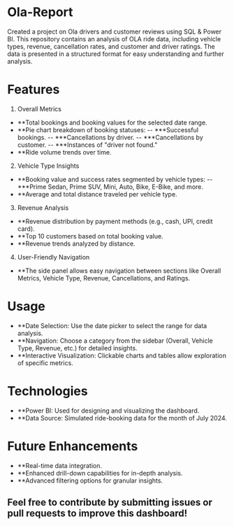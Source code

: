 # Ola-Report
Created a project on Ola drivers and customer reviews using SQL & Power BI. This repository contains an analysis of OLA ride data, including vehicle types, revenue, cancellation rates, and customer and driver ratings. The data is presented in a structured format for easy understanding and further analysis.

# Features
1. Overall Metrics
- **Total bookings and booking values for the selected date range.
- **Pie chart breakdown of booking statuses:
-- ***Successful bookings.
-- ***Cancellations by driver.
-- ***Cancellations by customer.
-- ***Instances of "driver not found."
- **Ride volume trends over time.
2. Vehicle Type Insights
- **Booking value and success rates segmented by vehicle types:
-- ***Prime Sedan, Prime SUV, Mini, Auto, Bike, E-Bike, and more.
- **Average and total distance traveled per vehicle type.
3. Revenue Analysis
- **Revenue distribution by payment methods (e.g., cash, UPI, credit card).
- **Top 10 customers based on total booking value.
- **Revenue trends analyzed by distance.
4. User-Friendly Navigation
- **The side panel allows easy navigation between sections like Overall Metrics, Vehicle Type, Revenue, Cancellations, and Ratings.
# Usage
- **Date Selection: Use the date picker to select the range for data analysis.
- **Navigation: Choose a category from the sidebar (Overall, Vehicle Type, Revenue, etc.) for detailed insights.
- **Interactive Visualization: Clickable charts and tables allow exploration of specific metrics.
# Technologies
- **Power BI: Used for designing and visualizing the dashboard.
- **Data Source: Simulated ride-booking data for the month of July 2024.
# Future Enhancements
- **Real-time data integration.
- **Enhanced drill-down capabilities for in-depth analysis.
- **Advanced filtering options for granular insights.
  
## Feel free to contribute by submitting issues or pull requests to improve this dashboard!

